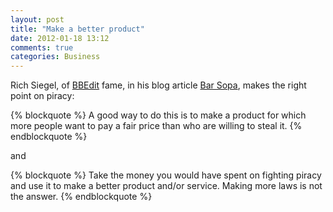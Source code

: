 ```yaml
---
layout: post
title: "Make a better product"
date: 2012-01-18 13:12
comments: true
categories: Business
---
```


Rich Siegel, of [BBEdit](http://www.barebones.com/products/bbedit/index.html) fame, in his blog article [Bar Sopa](http://rms2.tumblr.com/post/16065567721/bar-sopa), makes the right point on piracy:

{% blockquote %}
A good way to do this is to make a product for which more people want to pay a fair price than who are willing to steal it.
{% endblockquote %}

and

{% blockquote %}
Take the money you would have spent on fighting piracy and use it to make a better product and/or service. Making more laws is not the answer.
{% endblockquote %}
